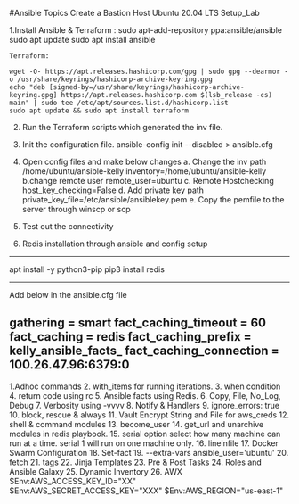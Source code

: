 #Ansible Topics
 Create a Bastion Host Ubuntu 20.04 LTS
Setup_Lab

1.Install Ansible & Terraform :
    sudo apt-add-repository ppa:ansible/ansible
    sudo apt update
    sudo apt install ansible

    Terraform:

    wget -O- https://apt.releases.hashicorp.com/gpg | sudo gpg --dearmor -o /usr/share/keyrings/hashicorp-archive-keyring.gpg
    echo "deb [signed-by=/usr/share/keyrings/hashicorp-archive-keyring.gpg] https://apt.releases.hashicorp.com $(lsb_release -cs) main" | sudo tee /etc/apt/sources.list.d/hashicorp.list
    sudo apt update && sudo apt install terraform

2. Run the Terraform scripts which generated the inv file.


3. Init the configuration file.
    ansible-config init --disabled > ansible.cfg
4. Open config files and make below changes
    a. Change the inv path /home/ubuntu/ansible-kelly
        inventory=/home/ubuntu/ansible-kelly
    b.change remote user
        remote_user=ubuntu
    c. Remote Hostchecking
        host_key_checking=False
    d. Add private key path
        private_key_file=/etc/ansible/ansiblekey.pem
    e. Copy the pemfile to the server through winscp or scp

5. Test out the connectivity

6. Redis installation through ansible and config setup

----
apt install -y python3-pip
pip3 install redis

----
Add below in the ansible.cfg file


gathering = smart
fact_caching_timeout = 60
fact_caching = redis
fact_caching_prefix = kelly_ansible_facts_
fact_caching_connection = 100.26.47.96:6379:0
--------------------------
1.Adhoc commands
2. with_items for running iterations.
3. when condition
4. return code using rc
5. Ansible facts using Redis.
6. Copy, File, No_Log, Debug
7. Verbosity using -vvvv
8. Notify & Handlers
9. ignore_errors: true
10. block, rescue & always
11. Vault Encrypt String and File for aws_creds
12. shell & command modules
13. become_user
14. get_url and unarchive modules in redis playbook.
15. serial option select how many machine can run at a time. serial 1 will run
    on   one machine only.
16. lineinfile
17. Docker Swarm Configuration
18. Set-fact
19. --extra-vars ansible_user='ubuntu'
20. fetch
21. tags
22. Jinja Templates
23. Pre & Post Tasks
24. Roles and Ansible Galaxy
25. Dynamic Inventory
26. AWX
$Env:AWS_ACCESS_KEY_ID="XX"
$Env:AWS_SECRET_ACCESS_KEY="XXX"
$Env:AWS_REGION="us-east-1"



